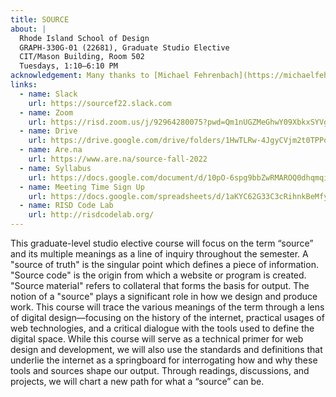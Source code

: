 ```yaml
---
title: SOURCE
about: |
  Rhode Island School of Design
  GRAPH-330G-01 (22681), Graduate Studio Elective
  CIT/Mason Building, Room 502
  Tuesdays, 1:10–6:10 PM
acknowledgement: Many thanks to [Michael Fehrenbach](https://michaelfehrenbach.com/), [Laurel Schwulst](https://www.laurel.world/), [David Reinfurt](http://www.davidreinfurt.com/), [Neeta Patel](https://neeta.works/), and [Nazlı Ercan](https://nazli-ercan.com/) for words of wisdom, advice, code, and more to help shape this course.
links:
  - name: Slack
    url: https://sourcef22.slack.com
  - name: Zoom
    url: https://risd.zoom.us/j/92964280075?pwd=Qm1nUGZMeGhwY09XbkxSYVg1TUZQZz09
  - name: Drive
    url: https://drive.google.com/drive/folders/1HwTLRw-4JgyCVjm2t0TPPofEdl3cYUNi?usp=sharing
  - name: Are.na
    url: https://www.are.na/source-fall-2022
  - name: Syllabus
    url: https://docs.google.com/document/d/10pO-6spg9bbZwRMAROQ0dhqmqibWVXVQy00xdJ__fTI/edit?usp=sharing
  - name: Meeting Time Sign Up
    url: https://docs.google.com/spreadsheets/d/1aKYC62G33C3cRihnkBeMfyp4AWqv8ZuU6QfkiJxL5ug/edit?usp=sharing
  - name: RISD Code Lab
    url: http://risdcodelab.org/
---
```


This graduate-level studio elective course will focus on the term “source” and its multiple meanings as a line of inquiry throughout the semester. A "source of truth" is the singular point which defines a piece of information. "Source code" is the origin from which a website or program is created. "Source material" refers to collateral that forms the basis for output. The notion of a "source" plays a significant role in how we design and produce work. This course will trace the various meanings of the term through a lens of digital design—focusing on the history of the internet, practical usages of web technologies, and a critical dialogue with the tools used to define the digital space. While this course will serve as a technical primer for web design and development, we will also use the standards and definitions that underlie the internet as a springboard for interrogating how and why these tools and sources shape our output. Through readings, discussions, and projects, we will chart a new path for what a “source” can be.